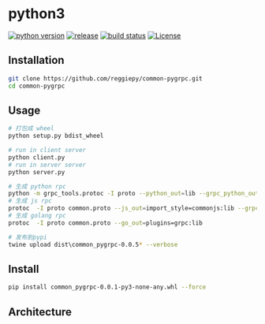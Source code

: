 # python3 

[![python version](https://img.shields.io/badge/python-3.7-success.svg?style=flat)](https://github.com/reggiepy/common-pygrpc)
[![release](https://img.shields.io/github/v/tag/reggiepy/common-pygrpc?color=success&label=release)](https://github.com/reggiepy/common-pygrpc)
[![build status](https://img.shields.io/badge/build-pass-success.svg?style=flat)](https://github.com/reggiepy/common-pygrpc)
[![License](https://img.shields.io/badge/license-GNU%203.0-success.svg?style=flat)](https://github.com/reggiepy/common-pygrpc)

## Installation

```bash
git clone https://github.com/reggiepy/common-pygrpc.git
cd common-pygrpc
```

## Usage

```bash
# 打包成 wheel
python setup.py bdist_wheel

# run in client server
python client.py
# run in server server
python server.py

# 生成 python rpc
python -m grpc_tools.protoc -I proto --python_out=lib --grpc_python_out=lib common.proto
# 生成 js rpc
protoc  -I proto common.proto --js_out=import_style=commonjs:lib --grpc-web_out=import_style=commonjs,mode=grpcwebtext:lib
# 生成 golang rpc
protoc  -I proto common.proto --go_out=plugins=grpc:lib

# 发布到pypi
twine upload dist\common_pygrpc-0.0.5* --verbose
```

## Install

```bash
pip install common_pygrpc-0.0.1-py3-none-any.whl --force
```

## Architecture
